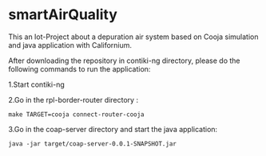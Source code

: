 # smartAirQuality

This an Iot-Project about a depuration air system based on Cooja simulation and java application with Californium. 

After downloading the repository in contiki-ng directory, please do the following commands to run the application:

1.Start  contiki-ng

2.Go in the rpl-border-router directory :

	make TARGET=cooja connect-router-cooja

3.Go in the coap-server directory and start the java application:

	java -jar target/coap-server-0.0.1-SNAPSHOT.jar


